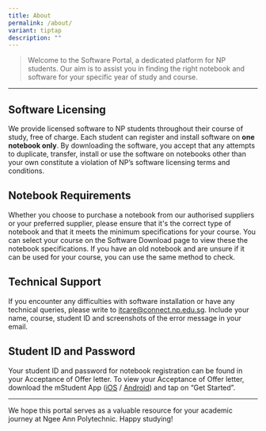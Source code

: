 ```yaml
---
title: About
permalink: /about/
variant: tiptap
description: ""
---
```

<blockquote>
<p>Welcome to the Software Portal, a dedicated platform for NP students.
Our aim is to assist you in finding the right notebook and software for
your specific year of study and course.</p>
</blockquote>
<hr>
<h2>Software Licensing</h2>
<p>We provide licensed software to NP students throughout their course of
study, free of charge. Each student can register and install software on <strong>one notebook only</strong>.
By downloading the software, you accept that any attempts to duplicate,
transfer, install or use the software on notebooks other than your own
constitute a violation of NP’s software licensing terms and conditions.</p>
<h2>Notebook Requirements</h2>
<p>Whether you choose to purchase a notebook from our authorised suppliers
or your preferred supplier, please ensure that it's the correct type of
notebook and that it meets the minimum specifications for your course.
You can select your course on the Software Download page to view these
the notebook specifications. If you have an old notebook and are unsure
if it can be used for your course, you can use the same method to check.</p>
<h2>Technical Support</h2>
<p>If you encounter any difficulties with software installation or have any
technical queries, please write to <a href="mailto:itcare@connect.np.edu.sg" rel="noopener noreferrer nofollow" target="_blank">itcare@connect.np.edu.sg</a>.&nbsp;Include
your name, course, student ID and screenshots of the error message in your
email.</p>
<h2>Student ID and Password</h2>
<p>Your student ID and password for notebook registration can be found in
your Acceptance of Offer letter. To view your Acceptance of Offer letter,
download the mStudent App (<a href="https://apps.apple.com/sg/app/mstudent/id1065511743" rel="noopener noreferrer nofollow" target="_blank">iOS</a> / <a href="https://play.google.com/store/apps/details?id=sg.edu.np.student" rel="noopener noreferrer nofollow" target="_blank">Android</a>)
and tap on “Get Started”.</p>
<p></p>
<hr>
<p>We hope this portal serves as a valuable resource for your academic journey
at Ngee Ann Polytechnic. Happy studying!</p>
<p></p>